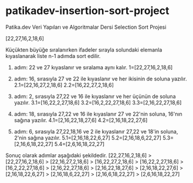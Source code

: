# patikadev-insertion-sort-project
Patika.dev Veri Yapıları ve Algoritmalar Dersi Selection Sort Projesi

[22,27,16,2,18,6]

Küçükten büyüğe sıralanırken ifadeler sırayla solundaki elemanla kıyaslanarak liste n-1 adımda sort edilir.

1. adım: 22 ve 27 kıyaslanır ve sıralama aynı kalır.
1=[22,27,16,2,18,6]

2. adım: 16, sırasıyla 27 ve 22 ile kıyaslanır ve her ikisinin de soluna yazılır.
2.1=[22,16,27,2,18,6]
2.2=[16,22,27,2,18,6]

3. adım: 2, sırasıyla 27,22 ve 16 ile kıyaslanır ve her üçünün de soluna yazılır.
3.1=[16,22,2,27,18,6]
3.2=[16,2,22,27,18,6]
3.3=[2,16,22,27,18,6]

4. adım: 18, sırasıyla 27,22 ve 16 ile kıyaslanır 27 ve 22'nin soluna, 16'nın sağına yazılır.
4.1=[2,16,22,18,27,6]
4.2=[2,16,18,22,27,6]

5. adım: 6, sırasıyla 27,22,18,16 ve 2 ile kıyaslanır 27,22 ve 18'in soluna, 2'nin sağına yazılır.
5.1=[2,16,18,22,6,27]
5.2=[2,16,18,6,22,27]
5.3=[2,16,6,18,22,27]
5.4=[2,6,16,18,22,27]

Sonuç olarak adımlar aşağıdaki şekildedir.
[22,27,16,2,18,6] > [22,27,16,2,18,6] > [22,16,27,2,18,6] > [16,22,27,2,18,6] > [16,22,2,27,18,6] > [16,2,22,27,18,6] > [2,16,22,27,18,6] > [2,16,22,18,27,6] > [2,16,18,22,27,6] > [2,16,18,22,6,27] > [2,16,18,6,22,27] > [2,16,6,18,22,27] > [2,6,16,18,22,27]
